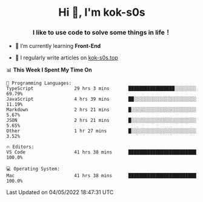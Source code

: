 <h1 align="center">Hi 👋, I'm kok-s0s</h1>
<h3 align="center">I like to use code to solve some things in life！</h3>

- 🌱 I’m currently learning **Front-End**

- 📝 I regularly write articles on [kok-s0s.top](https://kok-s0s.top/)



<!--START_SECTION:waka-->
📊 **This Week I Spent My Time On** 

```text
💬 Programming Languages: 
TypeScript               29 hrs 3 mins       █████████████████░░░░░░░░   69.79% 
JavaScript               4 hrs 39 mins       ██░░░░░░░░░░░░░░░░░░░░░░░   11.19% 
Markdown                 2 hrs 21 mins       █░░░░░░░░░░░░░░░░░░░░░░░░   5.67% 
JSON                     2 hrs 21 mins       █░░░░░░░░░░░░░░░░░░░░░░░░   5.65% 
Other                    1 hr 27 mins        █░░░░░░░░░░░░░░░░░░░░░░░░   3.52%

🔥 Editors: 
VS Code                  41 hrs 38 mins      █████████████████████████   100.0%

💻 Operating System: 
Mac                      41 hrs 38 mins      █████████████████████████   100.0%

```


 Last Updated on 04/05/2022 18:47:31 UTC
<!--END_SECTION:waka-->
